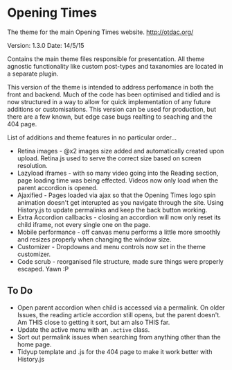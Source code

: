 Opening Times
===

The theme for the main Opening Times website.
http://otdac.org/

Version: 1.3.0
Date: 14/5/15

Contains the main theme files responsible for presentation. All theme agnostic functionality like custom post-types and taxanomies are located in a separate plugin.

This version of the theme is intended to address perfomance in both the front and backend. Much of the code has been optimised and tidied and is now structured in a way to allow for quick implementation of any future additions or customisations.
This version can be used for production, but there are a few known, but edge case bugs realting to seaching and the 404 page.

List of additions and theme features in no particular order...

* Retina images - @x2 images size added and automatically created upon upload. Retina.js used to serve the correct size based on screen resolution.
* Lazyload iframes - with so many video going into the Reading section, page loading time was being effected. Videos now only load when the parent accordion is opened.
* Ajaxified - Pages loaded via ajax so that the Opening Times logo spin animation doesn't get interupted as you navigate through the site. Using History.js to update permalinks and keep the back button working.
* Extra Accordion callbacks - closing an accordion will now only reset its child iframe, not every single one on the page. 
* Mobile performance - off canvas menu performs a little more smoothly and resizes properly when changing the window size.
* Customizer - Dropdowns and menu controls now set in the theme customizer.
* Code scrub - reorganised file structure, made sure things were properly escaped. Yawn :P

To Do
-----
* Open parent accordion when child is accessed via a permalink. On older Issues, the reading article accordion still opens, but the parent doesn't. Am THIS close to getting it sort, but am also THIS far.
* Update the active menu with an `.active` class.
* Sort out permalink issues when searching from anything other than the home page.
* Tidyup template and .js for the 404 page to make it work better with History.js

